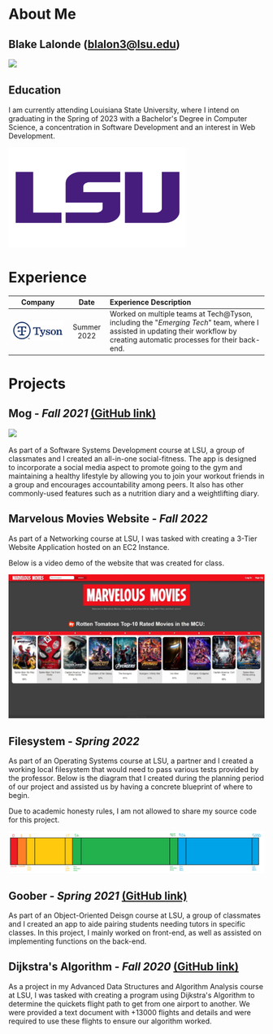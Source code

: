 # About Me

## Blake Lalonde (blalon3@lsu.edu)

[<img src="https://github.com/theblakelalonde/theblakelalonde/blob/main/Assets/Blake_Lalonde_Headshot_LSU.jpg" width=350>](https://github.com/theblakelalonde/theblakelalonde)

## Education
I am currently attending Louisiana State University, where I intend on graduating in the Spring of 2023 with a Bachelor's Degree in Computer Science, a concentration in Software Development and an interest in Web Development.

[<img src="https://github.com/theblakelalonde/theblakelalonde/blob/main/Assets/LSU_logo.png" width=350>](https://www.lsu.edu/eng/)


# Experience


|                                                                 Company                                                                 |    Date     | Experience Description                                                                                                                                     |
| :-------------------------------------------------------------------------------------------------------------------------------------: | :---------: | :--------------------------------------------------------------------------------------------------------------------------------------------------------- |
| [<img src="https://github.com/theblakelalonde/theblakelalonde/blob/main/Assets/Tyson_logo.png" width=250>](https://www.tysonfoods.com/) | Summer 2022 | Worked on multiple teams at Tech@Tyson, including the "*Emerging Tech*" team, where I assisted in updating their workflow by creating automatic processes for their back-end. |

# Projects

## Mog - *Fall 2021* [(GitHub link)](https://github.com/bryantran21/Mog)

<img src="https://github.com/bryantran21/Mog/blob/main/assets/images/mogIconRed.png" width=150>

As part of a Software Systems Development course at LSU, a group of classmates and I created an all-in-one social-fitness.  The app is designed to incorporate a social media aspect to promote going to the gym and maintaining a healthy lifestyle by allowing you to join your workout friends in a group and encourages accountability among peers.  It also has other commonly-used features such as a nutrition diary and a weightlifting diary.

## Marvelous Movies Website - *Fall 2022*
As part of a Networking course at LSU, I was tasked with creating a 3-Tier Website Application hosted on an EC2 Instance. 

Below is a video demo of the website that was created for class.

[<img src="https://github.com/theblakelalonde/theblakelalonde/blob/main/Assets/marvelous%20movies%20thumbnail.jpg" width=600>](http://www.youtube.com/watch?v=s-gtK80vdXE)

## Filesystem - *Spring 2022*
As part of an Operating Systems course at LSU, a partner and I created a working local filesystem that would need to pass various tests provided by the professor.  Below is the diagram that I created during the planning period of our project and assisted us by having a concrete blueprint of where to begin.

Due to academic honesty rules, I am not allowed to share my source code for this project.

<img src="https://github.com/theblakelalonde/theblakelalonde/blob/main/Assets/filesystem_diagram.png">

## Goober - *Spring 2021* [(GitHub link)](https://github.com/theblakelalonde/csc_3380)
As part of an Object-Oriented Deisgn course at LSU, a group of classmates and I created an app to aide pairing students needing tutors in specific classes.  In this project, I mainly worked on front-end, as well as assisted on implementing functions on the back-end.

## Dijkstra's Algorithm - *Fall 2020* [(GitHub link)](https://github.com/theblakelalonde/theblakelalonde/tree/Dijkstra-Algorithm)
As a project in my Advanced Data Structures and Algorithm Analysis course at LSU, I was tasked with creating a program using Dijkstra's Algorithm to determine the quickets flight path to get from one airport to another.  We were provided a text document with +13000 flights and details and were required to use these flights to ensure our algorithm worked.




